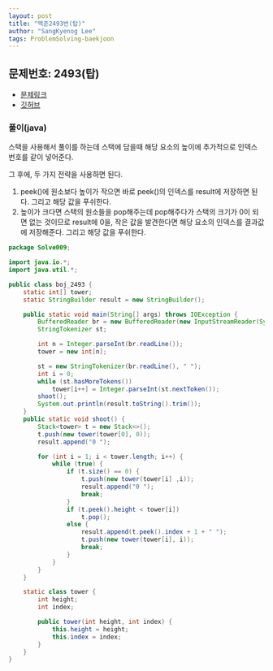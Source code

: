 ```yaml
---
layout: post
title: "백준2493번(탑)"
author: "SangKyenog Lee"
tags: ProblemSolving-baekjoon
---
```


## 문제번호: 2493(탑)
- [문제링크](https://www.acmicpc.net/problem/2493)
- [깃허브](https://github.com/sksk713/PS/blob/master/Solve009/boj_2493.java)

### 풀이(java)
스택을 사용해서 풀이를 하는데 스택에 담을때 해당 요소의 높이에 추가적으로 인덱스 번호를 같이 넣어준다.

그 후에, 두 가지 전략을 사용하면 된다.<br>
1. peek()에 원소보다 높이가 작으면 바로 peek()의 인덱스를 result에 저장하면 된다. 그리고 해당 값을 푸쉬한다.
2. 높이가 크다면 스택의 원소들을 pop해주는데 pop해주다가 스택의 크기가 0이 되면 없는 것이므로 result에 0을, 작은 값을 발견한다면 해당 요소의 인덱스를 결과값에 저장해준다. 그리고 해당 값을 푸쉬한다.

```java
package Solve009;

import java.io.*;
import java.util.*;

public class boj_2493 {
    static int[] tower;
    static StringBuilder result = new StringBuilder();

    public static void main(String[] args) throws IOException {
        BufferedReader br = new BufferedReader(new InputStreamReader(System.in));
        StringTokenizer st;

        int n = Integer.parseInt(br.readLine());
        tower = new int[n];

        st = new StringTokenizer(br.readLine(), " ");
        int i = 0;
        while (st.hasMoreTokens())
            tower[i++] = Integer.parseInt(st.nextToken());
        shoot();
        System.out.println(result.toString().trim());
    }
    public static void shoot() {
        Stack<tower> t = new Stack<>();
        t.push(new tower(tower[0], 0));
        result.append("0 ");

        for (int i = 1; i < tower.length; i++) {
            while (true) {
                if (t.size() == 0) {
                    t.push(new tower(tower[i] ,i));
                    result.append("0 ");
                    break;
                }
                if (t.peek().height < tower[i])
                    t.pop();
                else {
                    result.append(t.peek().index + 1 + " ");
                    t.push(new tower(tower[i], i));
                    break;
                }
            }
        }
    }

    static class tower {
        int height;
        int index;

        public tower(int height, int index) {
            this.height = height;
            this.index = index;
        }
    }
}
```